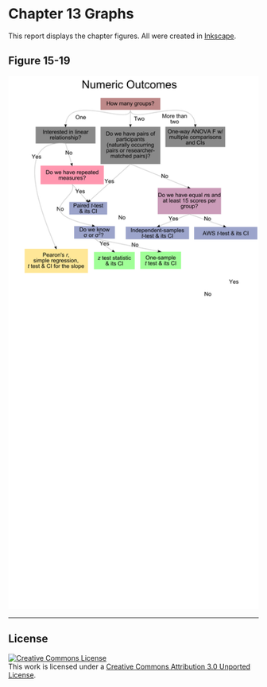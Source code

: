 Chapter 13 Graphs
=================================================
This report displays the chapter figures.  All were created in [Inkscape](http://www.inkscape.org/en/).

## Figure 15-19
<img src="./Figure15_19.png" alt="Figure2Stylized" style="width: 600px;"/>

---

## License

<a rel="license" href="http://creativecommons.org/licenses/by/3.0/"><img alt="Creative Commons License" style="border-width:0" src="http://i.creativecommons.org/l/by/3.0/88x31.png" /></a><br />This work is licensed under a <a rel="license" href="http://creativecommons.org/licenses/by/3.0/">Creative Commons Attribution 3.0 Unported License</a>.
